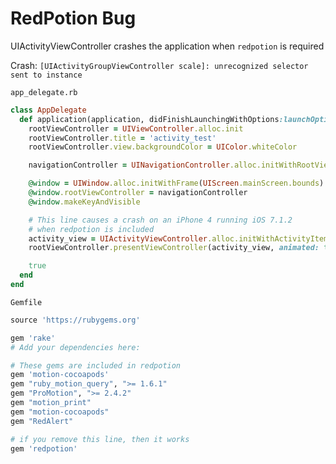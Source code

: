 # RedPotion Bug
UIActivityViewController crashes the application when `redpotion` is required

Crash: `[UIActivityGroupViewController scale]: unrecognized selector sent to instance`

`app_delegate.rb`
```ruby
class AppDelegate
  def application(application, didFinishLaunchingWithOptions:launchOptions)
    rootViewController = UIViewController.alloc.init
    rootViewController.title = 'activity_test'
    rootViewController.view.backgroundColor = UIColor.whiteColor

    navigationController = UINavigationController.alloc.initWithRootViewController(rootViewController)

    @window = UIWindow.alloc.initWithFrame(UIScreen.mainScreen.bounds)
    @window.rootViewController = navigationController
    @window.makeKeyAndVisible

    # This line causes a crash on an iPhone 4 running iOS 7.1.2
    # when redpotion is included
    activity_view = UIActivityViewController.alloc.initWithActivityItems(['Google'], applicationActivities: nil)
    rootViewController.presentViewController(activity_view, animated: true, completion: nil)

    true
  end
end
```

`Gemfile`
```ruby
source 'https://rubygems.org'

gem 'rake'
# Add your dependencies here:

# These gems are included in redpotion
gem 'motion-cocoapods'
gem "ruby_motion_query", ">= 1.6.1"
gem "ProMotion", ">= 2.4.2"
gem "motion_print"
gem "motion-cocoapods"
gem "RedAlert"

# if you remove this line, then it works
gem 'redpotion'
```
